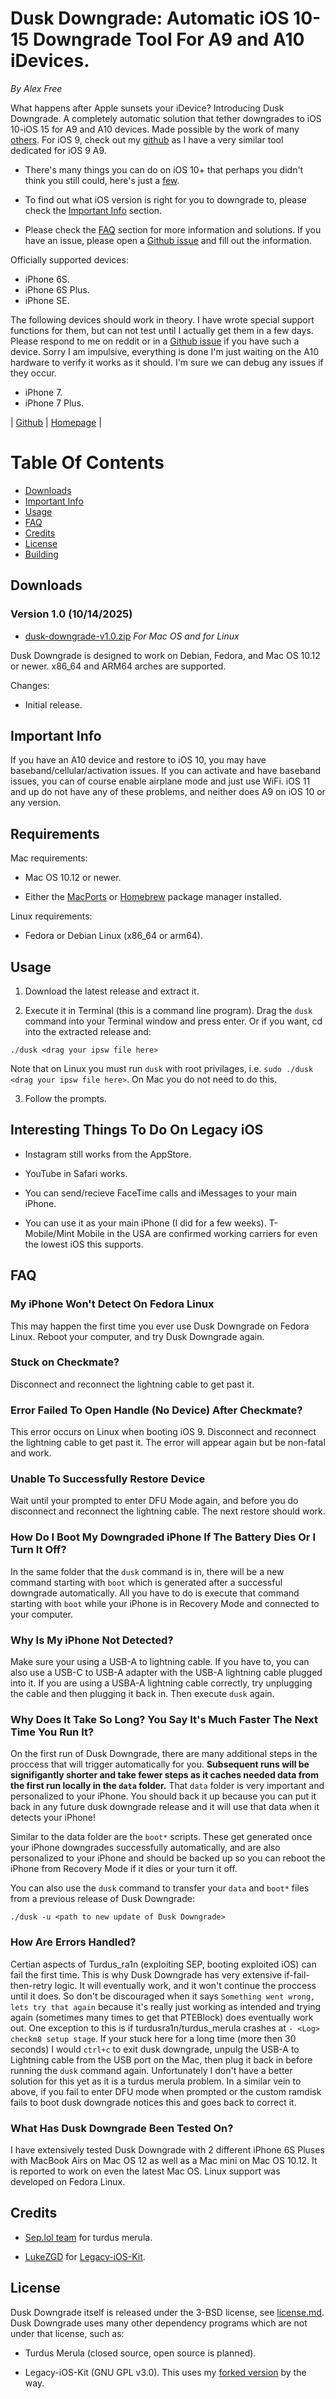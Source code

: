 # Dusk Downgrade: Automatic iOS 10-15 Downgrade Tool For A9 and A10 iDevices.

_By Alex Free_

What happens after Apple sunsets your iDevice? Introducing Dusk Downgrade. A completely automatic solution that tether downgrades to iOS 10-iOS 15 for A9 and A10 devices. Made possible by the work of many [others](#credits). For iOS 9, check out my [github](https://github.com/alex-free) as I have a very similar tool dedicated for iOS 9 A9.

* There's many things you can do on iOS 10+ that perhaps you didn't think you still could, here's just a [few](#interesting-things-to-do-on-legacy-ios).

* To find out what iOS version is right for you to downgrade to, please check the [Important Info](#important-info) section.

* Please check the [FAQ](#faq) section for more information and solutions. If you have an issue, please open a [Github issue](https://github.com/alex-free/dusk-downgrade/issues/new?template=issue.md) and fill out the information.

Officially supported devices:

* iPhone 6S.
* iPhone 6S Plus.
* iPhone SE.

The following devices should work in theory. I have wrote special support functions for them, but can not test until I actually get them in a few days. Please respond to me on reddit or in a [Github issue](https://github.com/alex-free/dusk-downgrade/issues/new?template=issue.md) if you have such a device. Sorry I am impulsive, everything is done I'm just waiting on the A10 hardware to verify it works as it should. I'm sure we can debug any issues if they occur.

* iPhone 7.
* iPhone 7 Plus.

| [Github](https://github.com/alex-free/dusk-downgrade) | [Homepage](https://github.com/alex-free/dusk-downgrade) |

# Table Of Contents

* [Downloads](#downloads)
* [Important Info](#important-info)
* [Usage](#usage)
* [FAQ](#faq)
* [Credits](#credits)
* [License](#license)
* [Building](build.md)

## Downloads

### Version 1.0 (10/14/2025)

* [dusk-downgrade-v1.0.zip](https://github.com/alex-free/dusk-downgrade/releases/download/v1.0/dusk-downgrade-v1.0.zip) _For Mac OS and for Linux_

Dusk Downgrade is designed to work on Debian, Fedora, and Mac OS 10.12 or newer. x86_64 and ARM64 arches are supported.

Changes:

* Initial release.

## Important Info

If you have an A10 device and restore to iOS 10, you may have baseband/cellular/activation issues. If you can activate and have baseband issues, you can of course enable airplane mode and just use WiFi. iOS 11 and up do not have any of these problems, and neither does A9 on iOS 10 or any version.

## Requirements

Mac requirements:

* Mac OS 10.12 or newer.

* Either the [MacPorts](https://www.macports.org/install.php) or [Homebrew](https://brew.sh/) package manager installed.

Linux requirements:

* Fedora or Debian Linux (x86_64 or arm64).

## Usage

1) Download the latest release and extract it.

2) Execute it in Terminal (this is a command line program). Drag the `dusk` command into your Terminal window and press enter. Or if you want, cd into the extracted release and:

`./dusk <drag your ipsw file here>`

Note that on Linux you must run `dusk` with root privilages, i.e. `sudo ./dusk <drag your ipsw file here>`. On Mac you do not need to do this.

3) Follow the prompts.

## Interesting Things To Do On Legacy iOS

* Instagram still works from the AppStore.

* YouTube in Safari works.

* You can send/recieve FaceTime calls and iMessages to your main iPhone.

* You can use it as your main iPhone (I did for a few weeks). T-Mobile/Mint Mobile in the USA are confirmed working carriers for even the lowest iOS this supports.

## FAQ

### My iPhone Won't Detect On Fedora Linux

This may happen the first time you ever use Dusk Downgrade on Fedora Linux. Reboot your computer, and try Dusk Downgrade again. 

### Stuck on Checkmate?

Disconnect and reconnect the lightning cable to get past it.

### Error Failed To Open Handle (No Device) After Checkmate?

This error occurs on Linux when booting iOS 9. Disconnect and reconnect the lightning cable to get past it. The error will appear again but be non-fatal and work.

### Unable To Successfully Restore Device

Wait until your prompted to enter DFU Mode again, and before you do disconnect and reconnect the lightning cable. The next restore should work.

### How Do I Boot My Downgraded iPhone If The Battery Dies Or I Turn It Off?

In the same folder that the `dusk` command is in, there will be a new command starting with `boot` which is generated after a successful downgrade automatically. All you have to do is execute that command starting with `boot` while your iPhone is in Recovery Mode and connected to your computer.

### Why Is My iPhone Not Detected?

Make sure your using a USB-A to lightning cable. If you have to, you can also use a USB-C to USB-A adapter with the USB-A lightning cable plugged into it. If you are using a USBA-A lightning cable correctly, try unplugging the cable and then plugging it back in. Then execute `dusk` again.

### Why Does It Take So Long? You Say It's Much Faster The Next Time You Run It?

On the first run of Dusk Downgrade, there are many additional steps in the proccess that will trigger automatically for you. **Subsequent runs will be signifigantly shorter and take fewer steps as it caches needed data from the first run locally in the `data` folder.** That `data` folder is very important and personalized to your iPhone. You should back it up because you can put it back in any future dusk downgrade release and it will use that data when it detects your iPhone!

Similar to the data folder are the `boot*` scripts. These get generated once your iPhone downgrades successfully automatically, and are also personalized to your iPhone and should be backed up so you can reboot the iPhone from Recovery Mode if it dies or your turn it off.

You can also use the `dusk` command to transfer your `data` and `boot*` files from a previous release of Dusk Downgrade:

`./dusk -u <path to new update of Dusk Downgrade>`

### How Are Errors Handled?

Certian aspects of Turdus_ra1n (exploiting SEP, booting exploited iOS) can fail the first time. This is why Dusk Downgrade has very extensive if-fail-then-retry logic. It will eventually work, and it won't continue the proccess until it does. So don't be discouraged when it says `Something went wrong, lets try that again` because it's really just working as intended and trying again (sometimes many times to get that PTEBlock) does eventually work out. One exception to this is if turdusra1n/turdus_merula crashes at `- <Log> checkm8 setup stage`. If your stuck here for a long time (more then 30 seconds) I would `ctrl+c` to exit dusk downgrade, unpulg the USB-A to Lightning cable from the USB port on the Mac, then plug it back in before running the `dusk` command again. Unfortunately I don't have a better solution for this yet as it is a turdus merula problem. In a similar vein to above, if you fail to enter DFU mode when prompted or the custom ramdisk fails to boot dusk downgrade notices this and goes back to correct it.

### What Has Dusk Downgrade Been Tested On?

I have extensively tested Dusk Downgrade with 2 different iPhone 6S Pluses with MacBook Airs on Mac OS 12 as well as a Mac mini on Mac OS 10.12. It is reported to work on even the latest Mac OS. Linux support was developed on Fedora Linux.

## Credits

* [Sep.lol team](https://sep.lol/) for turdus merula.

* [LukeZGD](https://github.com/LukeZGD) for [Legacy-iOS-Kit](https://github.com/LukeZGD/Legacy-iOS-Kit).

## License

Dusk Downgrade itself is released under the 3-BSD license, see [license.md](license.md). Dusk Downgrade uses many other dependency programs which are not under that license, such as:

* Turdus Merula (closed source, open source is planned).

* Legacy-iOS-Kit (GNU GPL v3.0). This uses my [forked version](https://github.com/alex-free/Legacy-iOS-Kit) by the way.